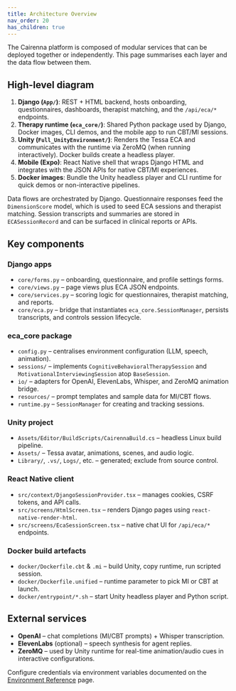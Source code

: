 ```yaml
---
title: Architecture Overview
nav_order: 20
has_children: true
---
```


The Cairenna platform is composed of modular services that can be deployed together
or independently. This page summarises each layer and the data flow between them.

## High-level diagram

1. **Django (`App/`)**: REST + HTML backend, hosts onboarding, questionnaires, dashboards,
   therapist matching, and the `/api/eca/*` endpoints.
2. **Therapy runtime (`eca_core/`)**: Shared Python package used by Django, Docker images,
   CLI demos, and the mobile app to run CBT/MI sessions.
3. **Unity (`Full_UnityEnvironment/`)**: Renders the Tessa ECA and communicates with the
   runtime via ZeroMQ (when running interactively). Docker builds create a headless player.
4. **Mobile (Expo)**: React Native shell that wraps Django HTML and integrates with the
   JSON APIs for native CBT/MI experiences.
5. **Docker images**: Bundle the Unity headless player and CLI runtime for quick demos or
   non-interactive pipelines.

Data flows are orchestrated by Django. Questionnaire responses feed the `DimensionScore`
model, which is used to seed ECA sessions and therapist matching. Session transcripts and
summaries are stored in `ECASessionRecord` and can be surfaced in clinical reports or APIs.

## Key components

### Django apps

- `core/forms.py` – onboarding, questionnaire, and profile settings forms.
- `core/views.py` – page views plus ECA JSON endpoints.
- `core/services.py` – scoring logic for questionnaires, therapist matching, and reports.
- `core/eca.py` – bridge that instantiates `eca_core.SessionManager`, persists transcripts,
  and controls session lifecycle.

### eca_core package

- `config.py` – centralises environment configuration (LLM, speech, animation).
- `sessions/` – implements `CognitiveBehavioralTherapySession` and
  `MotivationalInterviewingSession` atop `BaseSession`.
- `io/` – adapters for OpenAI, ElevenLabs, Whisper, and ZeroMQ animation bridge.
- `resources/` – prompt templates and sample data for MI/CBT flows.
- `runtime.py` – `SessionManager` for creating and tracking sessions.

### Unity project

- `Assets/Editor/BuildScripts/CairennaBuild.cs` – headless Linux build pipeline.
- `Assets/` – Tessa avatar, animations, scenes, and audio logic.
- `Library/`, `.vs/`, `Logs/`, etc. – generated; exclude from source control.

### React Native client

- `src/context/DjangoSessionProvider.tsx` – manages cookies, CSRF tokens, and API calls.
- `src/screens/HtmlScreen.tsx` – renders Django pages using `react-native-render-html`.
- `src/screens/EcaSessionScreen.tsx` – native chat UI for `/api/eca/*` endpoints.

### Docker build artefacts

- `docker/Dockerfile.cbt` & `.mi` – build Unity, copy runtime, run scripted session.
- `docker/Dockerfile.unified` – runtime parameter to pick MI or CBT at launch.
- `docker/entrypoint/*.sh` – start Unity headless player and Python script.

## External services

- **OpenAI** – chat completions (MI/CBT prompts) + Whisper transcription.
- **ElevenLabs** (optional) – speech synthesis for agent replies.
- **ZeroMQ** – used by Unity runtime for real-time animation/audio cues in interactive
  configurations.

Configure credentials via environment variables documented on the
[Environment Reference](environment.md) page.
